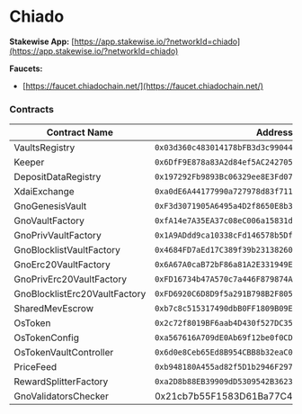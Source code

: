 # Chiado

**Stakewise App:** [https://app.stakewise.io/?networkId=chiado](https://app.stakewise.io/?networkId=chiado)

**Faucets:**

* [https://faucet.chiadochain.net/](https://faucet.chiadochain.net/)

### Contracts

<table><thead><tr><th width="290">Contract Name</th><th>Address</th></tr></thead><tbody><tr><td>VaultsRegistry</td><td><code>0x03d360c483014178bFB3d3c990448478b2Bf2575</code></td></tr><tr><td>Keeper</td><td><code>0x6DfF9E878a83A2d84ef5AC242705E08BF0F33fdD</code></td></tr><tr><td>DepositDataRegistry</td><td><code>0x197292Fb9893Bc06329ee8E3Fd07d8ceF29E4d13</code></td></tr><tr><td>XdaiExchange</td><td><code>0xa0dE6A44177990a727978d83f71103132B1530DE</code></td></tr><tr><td>GnoGenesisVault</td><td><code>0xF3d3071905A6495a4D2f8650E8b3baaAE827DD13</code></td></tr><tr><td>GnoVaultFactory</td><td><code>0xfA14e7A35EA37c08eC006a15831dCC8eCcf2B51f</code></td></tr><tr><td>GnoPrivVaultFactory</td><td><code>0x1A9ADdd9ca10338cFd146578b5DfE3caAa660Dfa</code></td></tr><tr><td>GnoBlocklistVaultFactory</td><td><code>0x4684FD7aEd17C389f39b23138260DfC4E05ca5Ca</code></td></tr><tr><td>GnoErc20VaultFactory</td><td><code>0x6A67A0caB72bF86a81A2E331949EC3890fcB37E5</code></td></tr><tr><td>GnoPrivErc20VaultFactory</td><td><code>0xFD16734b47A570c7a446F879874A134dAa6ae496</code></td></tr><tr><td>GnoBlocklistErc20VaultFactory</td><td><code>0xFD6920C6D8D9f5a291B798B2F805d1c51CeEFaDe</code></td></tr><tr><td>SharedMevEscrow</td><td><code>0xb7c8c515317490dbB0FF1809B09EABa6432B6A83</code></td></tr><tr><td>OsToken</td><td><code>0x2c72f8019BF6aab4D430f527DC35Ff8F903b7295</code></td></tr><tr><td>OsTokenConfig</td><td><code>0xa567616A709dE0Ab69f12be0f0CD1bEABB9609AB</code></td></tr><tr><td>OsTokenVaultController</td><td><code>0x6d0e8Ceb65Ed8B954CBB8b32eaC034580ec07A59</code></td></tr><tr><td>PriceFeed</td><td><code>0xb948180A455ad82f5D1b2946F2972F6Cc15293a5</code></td></tr><tr><td>RewardSplitterFactory</td><td><code>0xa2D8b88EB39909dD5309542B3623eFA5640D5f24</code></td></tr><tr><td>GnoValidatorsChecker</td><td>0x21cb7b55F1583D61Ba77C478CaeFeA6BdcDD4c6a</td></tr></tbody></table>
